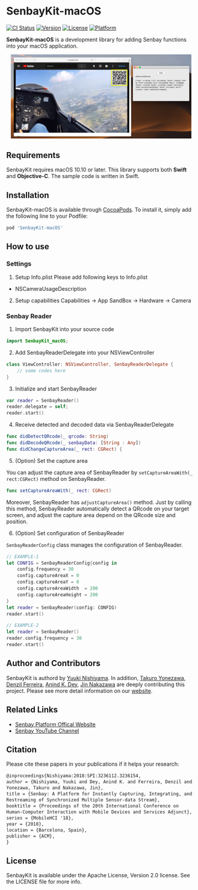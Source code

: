 # SenbayKit-macOS

[![CI Status](https://img.shields.io/travis/tetujin/SenbayKit-macOS.svg?style=flat)](https://travis-ci.org/tetujin/SenbayKit-macOS)
[![Version](https://img.shields.io/cocoapods/v/SenbayKit-macOS.svg?style=flat)](https://cocoapods.org/pods/SenbayKit-macOS)
[![License](https://img.shields.io/cocoapods/l/SenbayKit-macOS.svg?style=flat)](https://cocoapods.org/pods/SenbayKit-macOS)
[![Platform](https://img.shields.io/cocoapods/p/SenbayKit-macOS.svg?style=flat)](https://cocoapods.org/pods/SenbayKit-macOS)

**SenbayKit-macOS** is a development library for adding Senbay functions into your macOS application.

<p align="center">
<img src="Media/senbay_reader_macos.png", width="480">
</p>

## Requirements
SenbayKit requires macOS 10.10 or later. This library supports both **Swift** and **Objective-C**. The sample code is written in Swift.


## Installation

SenbayKit-macOS is available through [CocoaPods](https://cocoapods.org). To install
it, simply add the following line to your Podfile:

```ruby
pod 'SenbayKit-macOS'
```

## How to use

###  Settings
1. Setup Info.plist
Please add following keys to Info.plist
- NSCameraUsageDescription

2. Setup capabilities
Capabilities  -> App SandBox ->  Hardware -> Camera


### Senbay Reader

1. Import SenbayKit into your source code
```swift
import SenbayKit_macOS;
```

2. Add SenbayReaderDelegate into your NSViewController
```swift
class ViewController: NSViewController, SenbayReaderDelegate {
    // some codes here
}
```
3. Initialize and start SenbayReader

```swift
var reader = SenbayReader()
reader.delegate = self;
reader.start()
```

4. Receive detected and decoded data via SenbayReaderDelegate
```swift
func didDetectQRcode(_ qrcode: String)
func didDecodeQRcode(_ senbayData: [String : Any])
func didChangeCaptureArea(_ rect: CGRect) {
```

5. (Option) Set the capture area

You can adjust the capture area of SenbayReader by `setCaptureAreaWith(_ rect:CGRect)` method on SenbayReader.
```swift
func setCaptureAreaWith(_ rect: CGRect)
```
Moreover, SenbayReader has `adjustCaptureArea()` method. Just by calling this method, SenbayReader automatically detect a QRcode on your target screen, and adjust the capture area depend on the QRcode size and position.

6. (Option) Set configuration of SenbayReader

`SenbayReaderConfig` class manages the configuration of SenbayReader.

```swift
// EXAMPLE-1
let CONFIG = SenbayReaderConfig{config in
    config.frequency = 30
    config.captureAreaX = 0
    config.captureAreaY = 0
    config.captureAreaWidth  = 200
    config.captureAreaHeight = 200
}
let reader = SenbayReader(config: CONFIG)
reader.start()
```

```swift
// EXAMPLE-2
let reader = SenbayReader()
reader.config.frequency = 30
reader.start()
```

## Author and Contributors

SenbayKit is authord by [Yuuki Nishiyama](http://www.yuukinishiyama.com). In addition, [Takuro Yonezawa](https://www.ht.sfc.keio.ac.jp/~takuro/), [Denzil Ferreira](http://www.oulu.fi/university/researcher/denzil-ferreira), [Anind K. Dey](http://www.cs.cmu.edu/~anind/), [Jin Nakazawa](https://keio.pure.elsevier.com/ja/persons/jin-nakazawa) are deeply contributing this project. Please see more detail information on our [website](http://www.senbay.info).

## Related Links
* [Senbay Platform Offical Website](http://www.senbay.info)
* [Senbay YouTube Channel](https://www.youtube.com/channel/UCbnQUEc3KpE1M9auxwMh2dA/videos)

## Citation
Please cite these papers in your publications if it helps your research:

```
@inproceedings{Nishiyama:2018:SPI:3236112.3236154,
author = {Nishiyama, Yuuki and Dey, Anind K. and Ferreira, Denzil and Yonezawa, Takuro and Nakazawa, Jin},
title = {Senbay: A Platform for Instantly Capturing, Integrating, and Restreaming of Synchronized Multiple Sensor-data Stream},
booktitle = {Proceedings of the 20th International Conference on Human-Computer Interaction with Mobile Devices and Services Adjunct},
series = {MobileHCI '18},
year = {2018},
location = {Barcelona, Spain},
publisher = {ACM},
}
```

## License
SenbayKit is available under the Apache License, Version 2.0 license. See the LICENSE file for more info.
